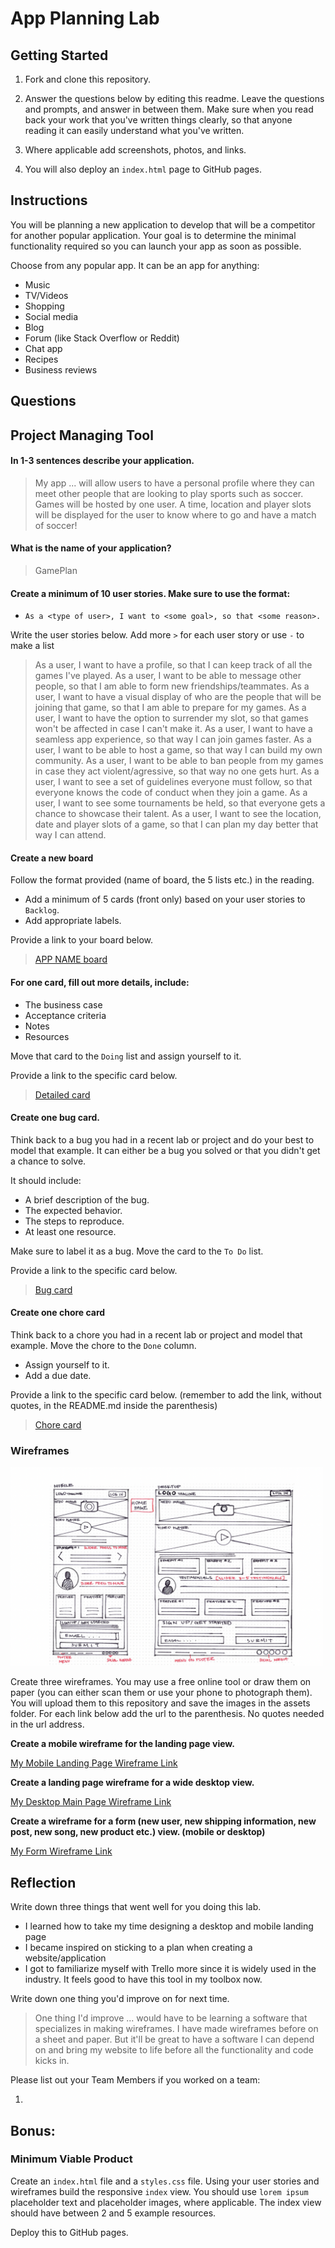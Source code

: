 # App Planning Lab

## Getting Started

1. Fork and clone this repository.

1. Answer the questions below by editing this readme. Leave the questions and prompts, and answer in between them. Make sure when you read back your work that you've written things clearly, so that anyone reading it can easily understand what you've written.

1. Where applicable add screenshots, photos, and links.

1. You will also deploy an `index.html` page to GitHub pages.

## Instructions

You will be planning a new application to develop that will be a competitor for another popular application. Your goal is to determine the minimal functionality required so you can launch your app as soon as possible.

Choose from any popular app. It can be an app for anything:

- Music
- TV/Videos
- Shopping
- Social media
- Blog
- Forum (like Stack Overflow or Reddit)
- Chat app
- Recipes
- Business reviews

## Questions

## Project Managing Tool

#### In 1-3 sentences describe your application.

> My app ... will allow users to have a personal profile where they can meet other people that are looking to play sports such as soccer. Games will be hosted by one user. A time, location and player slots will be displayed for the user to know where to go and have a match of soccer!

#### What is the name of your application?

> GamePlan

#### Create a minimum of 10 user stories. Make sure to use the format:

- `As a <type of user>, I want to <some goal>, so that <some reason>.`

Write the user stories below. Add more `>` for each user story or use `-` to make a list

> As a user, I want to have a profile, so that I can keep track of all the games I've played.
> As a user, I want to be able to message other people, so that I am able to form new friendships/teammates.
> As a user, I want to have a visual display of who are the people that will be joining that game, so that I am able to prepare for my games.
> As a user, I want to have the option to surrender my slot, so that games won't be affected in case I can't make it.
> As a user, I want to have a seamless app experience, so that way I can join games faster.
> As a user, I want to be able to host a game, so that way I can build my own community.
> As a user, I want to be able to ban people from my games in case they act violent/agressive, so that way no one gets hurt.
> As a user, I want to see a set of guidelines everyone must follow, so that everyone knows the code of conduct when they join a game.
> As a user, I want to see some tournaments be held, so that everyone gets a chance to showcase their talent.
> As a user, I want to see the location, date and player slots of a game, so that I can plan my day better that way I can attend.

#### Create a new board

Follow the format provided (name of board, the 5 lists etc.) in the reading.

- Add a minimum of 5 cards (front only) based on your user stories to `Backlog`.
- Add appropriate labels.

Provide a link to your board below.

> [APP NAME board](https://trello.com/invite/b/6AuIK689/ATTIb02886b59f02f5d9ba32c728edcebaa66E19F3B8/kanban-template)

#### For one card, fill out more details, include:

- The business case
- Acceptance criteria
- Notes
- Resources

Move that card to the `Doing` list and assign yourself to it.

Provide a link to the specific card below.

> [Detailed card](https://trello.com/c/L7tJFmTO)

#### Create one bug card.

Think back to a bug you had in a recent lab or project and do your best to model that example.
It can either be a bug you solved or that you didn't get a chance to solve.

It should include:

- A brief description of the bug.
- The expected behavior.
- The steps to reproduce.
- At least one resource.

Make sure to label it as a bug. Move the card to the `To Do` list.

Provide a link to the specific card below.

> [Bug card](https://trello.com/c/9loL64O2)

#### Create one chore card

Think back to a chore you had in a recent lab or project and model that example. Move the chore to the `Done` column.

- Assign yourself to it.
- Add a due date.

Provide a link to the specific card below. (remember to add the link, without quotes, in the README.md inside the parenthesis)

> [Chore card](https://trello.com/c/OUQNFJT7)

### Wireframes

<img src ="./assets/wireframe-small.png" width='500' height='318'>

Create three wireframes. You may use a free online tool or draw them on paper (you can either scan them or use your phone to photograph them). You will upload them to this repository and save the images in the assets folder. For each link below add the url to the parenthesis. No quotes needed in the url address.

**Create a mobile wireframe for the landing page view.**

[My Mobile Landing Page Wireframe Link](./assets/mobile-wireframe.jpeg)

**Create a landing page wireframe for a wide desktop view.**

[My Desktop Main Page Wireframe Link](./assets/desktop-wireframe.jpeg)

**Create a wireframe for a form (new user, new shipping information, new post, new song, new product etc.) view. (mobile or desktop)**

[My Form Wireframe Link](./assets/form-wireframe.jpeg)

## Reflection

Write down three things that went well for you doing this lab.

- I learned how to take my time designing a desktop and mobile landing page
- I became inspired on sticking to a plan when creating a website/application
- I got to familiarize myself with Trello more since it is widely used in the industry. It feels good to have this tool in my toolbox now. 

Write down one thing you'd improve on for next time.

> One thing I'd improve ... would have to be learning a software that specializes in making wireframes. I have made wireframes before on a sheet and paper. But it'll be great to have a software I can depend on and bring my website to life before all the functionality and code kicks in. 

Please list out your Team Members if you worked on a team:

1.

## Bonus:

### Minimum Viable Product

Create an `index.html` file and a `styles.css` file. Using your user stories and wireframes build the responsive `index` view. You should use `lorem ipsum` placeholder text and placeholder images, where applicable. The index view should have between 2 and 5 example resources.

Deploy this to GitHub pages.
